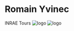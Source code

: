 # Romain Yvinec
INRAE Tours
![logo](http://smai.emath.fr/cemracs/cemracs22/images/CEMRACS22.jpg)
![logo](http://smai.emath.fr/cemracs/cemracs22/images/CEMRACS22.jpg)
